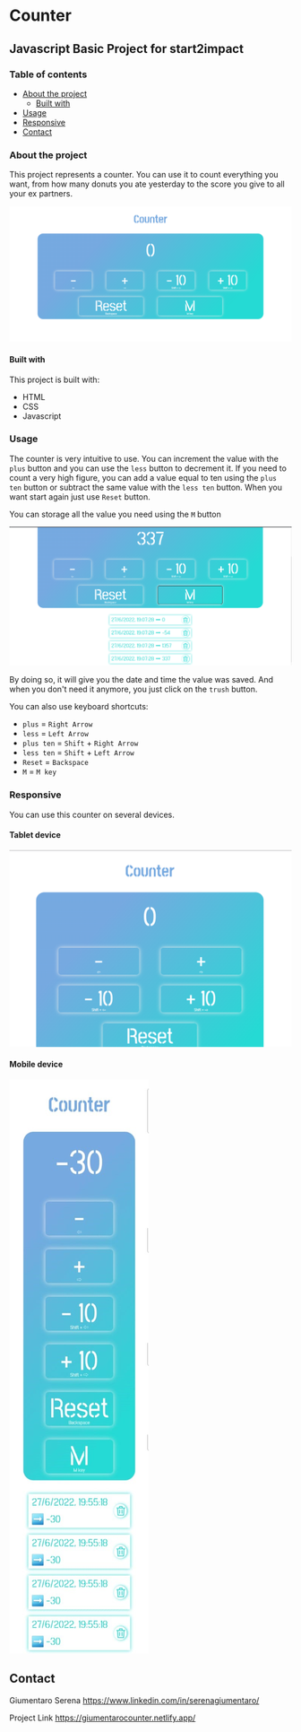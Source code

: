 # Counter
## Javascript Basic Project for start2impact


### Table of contents

- [About the project](#about-the-project)
  - [Built with](#built-with)
- [Usage](#usage)
- [Responsive](#responsive)
- [Contact](#contact)


### About the project

This project represents a counter.
You can use it to count everything you want, from how many donuts you ate yesterday to the score you give to all your ex partners.

![desktop image](./image/desktop.png)

#### Built with

This project is built with:
- HTML
- CSS
- Javascript

### Usage

The counter is very intuitive to use. 
You can increment the value with the `plus` button and you can use the `less` button to decrement it. If you need to count a very high figure, you can add a value equal to ten using the `plus ten` button or subtract the same value with the `less ten` button.
When you want start again just use `Reset` button.

You can storage all the value you need using the `M` button

![store view](./image/stores-view.png)

By doing so, it will give you the date and time the value was saved. And when you don't need it anymore, you just click on the `trush` button.

You can also use keyboard shortcuts:

- `plus` = `Right Arrow`
- `less` = `Left Arrow`
- `plus ten` = `Shift` + `Right Arrow`
- `less ten` = `Shift` + `Left Arrow`
- `Reset` = `Backspace`
- `M` = `M key`

### Responsive

You can use this counter on several devices.

#### Tablet device

![tablet version](./image/tablet.png)

#### Mobile device

![mobile version](./image/mobile.jpeg)

## Contact

Giumentaro Serena https://www.linkedin.com/in/serenagiumentaro/

Project Link https://giumentarocounter.netlify.app/





